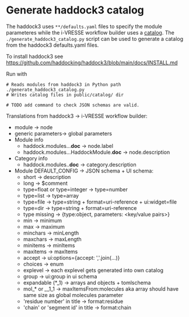 # Generate haddock3 catalog

The haddock3 uses `**/defaults.yaml` files to specify the module parameteres while the i-VRESSE workflow builder uses a [catalog](../../README.md#catalog).
The `./generate_haddock3_catalog.py` script can be used to generate a catalog from the haddock3 defaults.yaml files.

To install haddock3 see https://github.com/haddocking/haddock3/blob/main/docs/INSTALL.md

Run with

```shell
# Reads modules from haddock3 in Python path
./generate_haddock3_catalog.py
# Writes catalog files in public/catalog/ dir

# TODO add command to check JSON schemas are valid.
```

Translations from haddock3 -> i-VRESSE workflow builder:

* module -> node
* generic parameters-> global parameters
* Module info
    * haddock.modules.<catagory>.<module>.__doc__ -> node.label
    * haddock.modules.<catagory>.<module>.HaddockModule.__doc__ -> node.description
* Category info
    * haddock.modules.<catagory>.__doc__ -> category.description
* Module DEFAULT_CONFIG -> JSON schema + UI schema:
    * short -> description
    * long -> $comment
    * type=float or type=integer -> type=number
    * type=list -> type=array
    * type=file -> type=string + format=uri-reference + ui:widget=file
    * type=dir -> type=string + format=uri-reference
    * type missing -> {type:object, parameters: <key/value pairs>}
    * min -> minimum
    * max -> maximum
    * minchars -> minLength
    * maxchars -> maxLength
    * minitems -> minItems
    * maxitems -> maxItems
    * accept -> ui:options={accept: ','.join(...)}
    * choices -> enum
    * explevel -> each explevel gets generated into own catalog
    * group -> ui:group in ui schema
    * expandable (*_1) -> arrays and objects + tomlschema
    * mol_* or *_*_1_1 -> maxItemsFrom:molecules aka array should have same size as global molecules parameter
    * 'residue number' in title -> format:residue
    * 'chain' or 'segment id' in title -> format:chain
